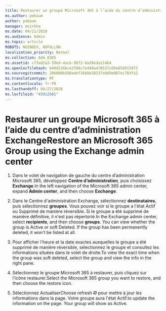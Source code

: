 ```yaml
---
title: Restaurer un groupe Microsoft 365 à l’aide du centre d’administration Exchange
ms.author: pebaum
author: pebaum
manager: mnirkhe
ms.date: 04/21/2020
ms.audience: Admin
ms.topic: article
ROBOTS: NOINDEX, NOFOLLOW
localization_priority: Normal
ms.collection: Adm_O365
ms.assetid: c73ad2a3-39ed-4acb-9872-6a38eda11464
ms.openlocfilehash: b40d216bce2f88c7ed48a470537c69e8589159f3
ms.sourcegitcommit: 286000b588adef1bbbb28337a9d9e087ec783fa2
ms.translationtype: MT
ms.contentlocale: fr-FR
ms.lasthandoff: 04/27/2020
ms.locfileid: "43912581"
---
```

# <a name="restore-an-microsoft-365-group-using-the-exchange-admin-center"></a><span data-ttu-id="eff6d-102">Restaurer un groupe Microsoft 365 à l’aide du centre d’administration Exchange</span><span class="sxs-lookup"><span data-stu-id="eff6d-102">Restore an Microsoft 365 Group using the Exchange admin center</span></span>

1. <span data-ttu-id="eff6d-103">Dans le volet de navigation de gauche du centre d’administration Microsoft 365, développez **Centre d’administration**, puis choisissez **Exchange**.</span><span class="sxs-lookup"><span data-stu-id="eff6d-103">In the left navigation of the Microsoft 365 admin center, expand **Admin center**, and then choose **Exchange**.</span></span>
    
2. <span data-ttu-id="eff6d-p101">Dans le Centre d'administration Exchange, sélectionnez **destinataires**, puis sélectionnez **groupes**. Vous pouvez voir si le groupe a l'état Actif ou Supprimé de manière réversible. Si le groupe a été supprimé de manière définitive, il n'est pas répertorié.</span><span class="sxs-lookup"><span data-stu-id="eff6d-p101">In the Exchange admin center, select **recipients**, and then choose **groups**. You can view whether the group is Active or soft Deleted. If the group has been permanently deleted, it won't be listed at all.</span></span>
    
3. <span data-ttu-id="eff6d-107">Pour afficher l'heure et la date exactes auxquelles le groupe a été supprimé de manière réversible, sélectionnez le groupe et consultez les informations situées dans le volet de droite.</span><span class="sxs-lookup"><span data-stu-id="eff6d-107">To view the exact time when the group was soft deleted, select the group and view the info in the right pane.</span></span>
    
4. <span data-ttu-id="eff6d-108">Sélectionnez le groupe Microsoft 365 à restaurer, puis cliquez sur l’icône restaurer.</span><span class="sxs-lookup"><span data-stu-id="eff6d-108">Select the Microsoft 365 group you want to restore, and then choose the restore icon.</span></span>
    
5. <span data-ttu-id="eff6d-109">Sélectionnez Actualiser</span><span class="sxs-lookup"><span data-stu-id="eff6d-109">Choose refresh</span></span> ![Icône Actualiser](media/6464df90-2a91-4c1f-92a6-9a38c7696ac3.gif) <span data-ttu-id="eff6d-p102">pour mettre à jour les informations dans la page. Votre groupe aura l'état Actif.</span><span class="sxs-lookup"><span data-stu-id="eff6d-p102">to update the information on the page. Your group will show as Active.</span></span> 
    

